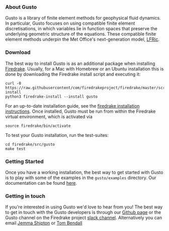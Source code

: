 ### About Gusto
Gusto is a library of finite element methods for geophysical fluid dynamics.
In particular, Gusto focuses on using compatible finite element discretisations, in which variables lie in function spaces that preserve the underlying geometric structure of the equations.
These compatible finite element methods underpin the Met Office's next-generation model, [LFRic](https://www.metoffice.gov.uk/research/approach/modelling-systems/lfric).

### Download

The best way to install Gusto is as an additional package when installing [Firedrake](http://firedrakeproject.org). Usually, for a Mac with Homebrew or an Ubuntu installation this is done by downloading the Firedrake install script and executing it:
```
curl -0 https://raw.githubusercontent/com/firedrakeproject/firedrake/master/scripts/firedrake-install
python3 firedrake-install --install gusto
```
For an up-to-date installation guide, see the [firedrake installation instructions](http://firedrakeproject.org/download.html). Once installed, Gusto must be run from within the Firedrake virtual environment, which is activated via
```
source firedrake/bin/activate
```
To test your Gusto installation, run the test-suites:
```
cd firedrake/src/gusto
make test
```

### Getting Started

Once you have a working installation, the best way to get started with Gusto is to play with some of the examples in the `gusto/examples` directory.
Our documentation can be found [here](https://firedrakeproject.org/gusto/).

<!--
- comment about searching read-the-docs
- link to jupyter-notebooks
- other questions link to get in touch (below)
-->

<!--
### The Gusto Team

Here is the team
-->

### Getting in touch

If you're interested in using Gusto we'd love to hear from you! The best way to get in touch with the Gusto developers is through our [Github page](https://github.com/firedrakeproject/gusto) or the Gusto channel on the Firedrake project [slack channel](https://firedrakeproject.slack.com/). Alternatively you can email [Jemma Shipton](https://mathematics.exeter.ac.uk/staff/js1075) or [Tom Bendall](https://www.metoffice.gov.uk/research/people/tom-bendall)

<!--
### Funding and Citation

Some details of our funders are below.

If you use Gusto as part of your research, please cite us! The best way to do this is ...

Publications that used Gusto include:
-->
